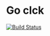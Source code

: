 # Go clck
[![Build Status](https://api.travis-ci.com/gregory-vc/clck.svg?branch=master)](https://travis-ci.com/gregory-vc/clck/)